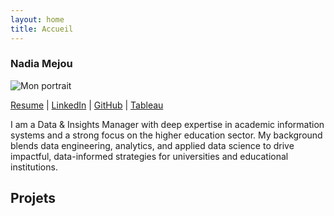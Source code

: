 ```yaml
---
layout: home
title: Accueil
---
```





<section class="two-col">
  <aside class="left profile">
    <h1 class="profile-name">Nadia Mejou</h1>
    <img class="profile-photo" src="{{ '/profile_pic.jpg' | relative_url }}" alt="Mon portrait" />
        <p class="profile-links">
      <a href="#" target="_blank" rel="noopener">Resume</a> |
      <a href="#" target="_blank" rel="noopener">LinkedIn</a> |
      <a href="https://github.com/nm-education" target="_blank" rel="noopener">GitHub</a> |
      <a href="#" target="_blank" rel="noopener">Tableau</a>
    </p>
    <p class="profile-bio">
      I am a Data & Insights Manager with deep expertise in academic information systems and a strong focus on the higher education sector. My background blends data engineering, analytics, and applied data science to drive impactful, data-informed strategies for universities and educational institutions.
    </p>

  </aside>

  <div class="right content">
    <h2>Projets</h2>
    <!-- On ajoutera les cartes ici juste après -->
  </div>
</section>
